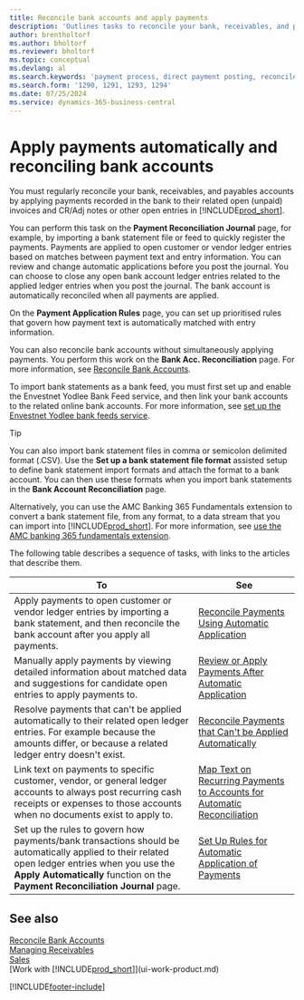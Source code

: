 ```yaml
---
title: Reconcile bank accounts and apply payments
description: 'Outlines tasks to reconcile your bank, receivables, and payables accounts, post cash receipts or expenses, and apply payments automatically.'
author: brentholtorf
ms.author: bholtorf
ms.reviewer: bholtorf
ms.topic: conceptual
ms.devlang: al
ms.search.keywords: 'payment process, direct payment posting, reconcile payment, expenses, cash receipts'
ms.search.form: '1290, 1291, 1293, 1294'
ms.date: 07/25/2024
ms.service: dynamics-365-business-central
---
```


# Apply payments automatically and reconciling bank accounts
You must regularly reconcile your bank, receivables, and payables accounts by applying payments recorded in the bank to their related open (unpaid) invoices and CR/Adj notes or other open entries in [!INCLUDE[prod_short](includes/prod_short.md)].  

You can perform this task on the **Payment Reconciliation Journal** page, for example, by importing a bank statement file or feed to quickly register the payments. Payments are applied to open customer or vendor ledger entries based on matches between payment text and entry information. You can review and change automatic applications before you post the journal. You can choose to close any open bank account ledger entries related to the applied ledger entries when you post the journal. The bank account is automatically reconciled when all payments are applied.

On the **Payment Application Rules** page, you can set up prioritised rules that govern how payment text is automatically matched with entry information.

You can also reconcile bank accounts without simultaneously applying payments. You perform this work on the **Bank Acc. Reconciliation** page. For more information, see [Reconcile Bank Accounts](bank-how-reconcile-bank-accounts-separately.md).

To import bank statements as a bank feed, you must first set up and enable the Envestnet Yodlee Bank Feed service, and then link your bank accounts to the related online bank accounts. For more information, see [set up the Envestnet Yodlee bank feeds service](bank-how-setup-bank-statement-service.md).  

> [!TIP]
> You can also import bank statement files in comma or semicolon delimited format (.CSV). Use the **Set up a bank statement file format** assisted setup to define bank statement import formats and attach the format to a bank account. You can then use these formats when you import bank statements in the **Bank Account Reconciliation** page.

Alternatively, you can use the AMC Banking 365 Fundamentals extension to convert a bank statement file, from any format, to a data stream that you can import into [!INCLUDE[prod_short](includes/prod_short.md)]. For more information, see [use the AMC banking 365 fundamentals extension](ui-extensions-amc-banking.md).  

The following table describes a sequence of tasks, with links to the articles that describe them.  

| To | See |
| --- | --- |
| Apply payments to open customer or vendor ledger entries by importing a bank statement, and then reconcile the bank account after you apply all payments. |[Reconcile Payments Using Automatic Application](receivables-how-reconcile-payments-auto-application.md) |
| Manually apply payments by viewing detailed information about matched data and suggestions for candidate open entries to apply payments to. |[Review or Apply Payments After Automatic Application](receivables-how-review-apply-payments-auto-application.md) |
| Resolve payments that can't be applied automatically to their related open ledger entries. For example because the amounts differ, or because a related ledger entry doesn't exist. |[Reconcile Payments that Can't be Applied Automatically](receivables-how-reconcile-payments-cannot-apply-auto.md) |
| Link text on payments to specific customer, vendor, or general ledger accounts to always post recurring cash receipts or expenses to those accounts when no documents exist to apply to. |[Map Text on Recurring Payments to Accounts for Automatic Reconciliation](receivables-how-map-text-recurring-payments-accounts-auto-reconcilliation.md) |
|Set up the rules to govern how payments/bank transactions should be automatically applied to their related open ledger entries when you use the **Apply Automatically** function on the **Payment Reconciliation Journal** page.|[Set Up Rules for Automatic Application of Payments](receivables-how-set-up-payment-application-rules.md)|

## See also
[Reconcile Bank Accounts](bank-how-reconcile-bank-accounts-separately.md)  
[Managing Receivables](receivables-manage-receivables.md)  
[Sales](sales-manage-sales.md)  
[Work with [!INCLUDE[prod_short](includes/prod_short.md)]](ui-work-product.md)


[!INCLUDE[footer-include](includes/footer-banner.md)]
